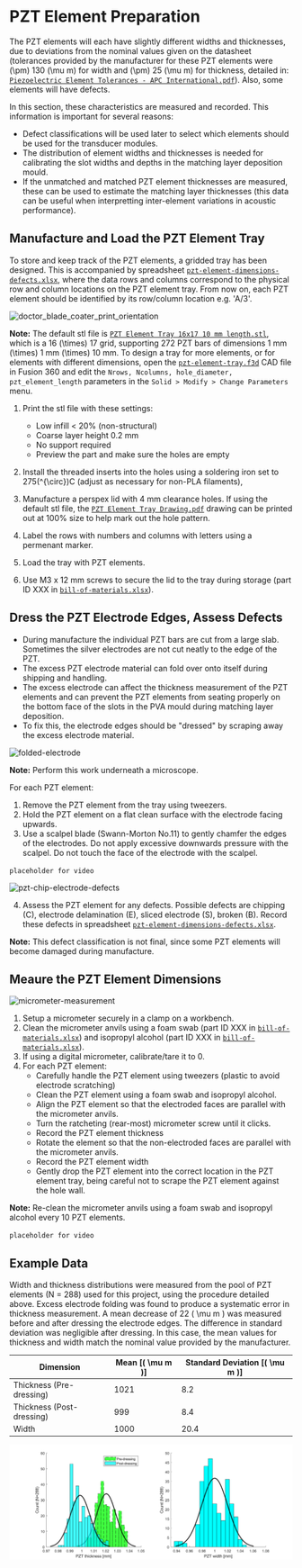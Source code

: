 # PZT Element Preparation 

The PZT elements will each have slightly different widths and thicknesses, due to deviations from the nominal values given on the datasheet (tolerances provided by the manufacturer for these PZT elements were \(\pm\) 130 \(\mu m\) for width and \(\pm\) 25 \(\mu m\) for thickness, detailed in: [`Piezoelectric Element Tolerances - APC International.pdf`](https://github.com/morganjroberts/open-UST/blob/main/hardware-distribution/technical-datasheets/Piezoelectric%20Element%20Tolerances%20-%20APC%20International.pdf)). Also, some elements will have defects. 

In this section, these characteristics are measured and recorded. This information is important for several reasons:

* Defect classifications will be used later to select which elements should be used for the transducer modules. 
* The distribution of element widths and thicknesses is needed for calibrating the slot widths and depths in the matching layer deposition mould. 
* If the unmatched and matched PZT element thicknesses are measured, these can be used to estimate the matching layer thicknesses (this data can be useful when interpretting inter-element variations in acoustic performance).

## Manufacture and Load the PZT Element Tray

To store and keep track of the PZT elements, a gridded tray has been designed. This is accompanied by spreadsheet [`pzt-element-dimensions-defects.xlsx`](https://github.com/morganjroberts/open-UST/blob/main/hardware-distribution/pzt-element-dimensions-defects.xlsx), where the data rows and columns correspond to the physical row and column locations on the PZT element tray. From now on, each PZT element should be identified by its row/column location e.g. 'A/3'.

![doctor_blade_coater_print_orientation](img/pzt-element-preparation/PZT-element-tray.jpg)

**Note:** The default stl file is [`PZT Element Tray 16x17 10 mm length.stl`](https://github.com/morganjroberts/open-UST/blob/main/hardware-distribution/pzt-element-tray/PZT%20Element%20Tray%2016x17%2010%20mm%20length.stl), which is a 16 \(\times\) 17 grid, supporting 272 PZT bars of dimensions 1 mm \(\times\) 1 mm \(\times\) 10 mm. To design a tray for more elements, or for elements with different dimensions, open the [`pzt-element-tray.f3d`](https://github.com/morganjroberts/open-UST/blob/main/hardware-distribution/pzt-element-tray/pzt-element-tray.f3d) CAD file in Fusion 360 and edit the `Nrows, Ncolumns, hole_diameter, pzt_element_length` parameters in the `Solid > Modify > Change Parameters` menu.

1. Print the stl file with these settings:
    * Low infill < 20% (non-structural)
    * Coarse layer height 0.2 mm
    * No support required
    * Preview the part and make sure the holes are empty

2. Install the threaded inserts into the holes using a soldering iron set to 275\(^{\circ}\)C (adjust as necessary for non-PLA filaments),
3. Manufacture a perspex lid with 4 mm clearance holes. If using the default stl file, the [`PZT Element Tray Drawing.pdf`](https://github.com/morganjroberts/open-UST/blob/main/hardware-distribution/pzt-element-tray/PZT%20Element%20Tray%20Drawing.pdf) drawing can be printed out at 100% size to help mark out the hole pattern.
4. Label the rows with numbers and columns with letters using a permenant marker.
5. Load the tray with PZT elements.
6. Use M3 x 12 mm screws to secure the lid to the tray during storage (part ID XXX in [`bill-of-materials.xlsx`](https://github.com/morganjroberts/open-UST/blob/main/hardware-distribution/bill-of-materials.xlsx)).

## Dress the PZT Electrode Edges, Assess Defects

* During manufacture the individual PZT bars are cut from a large slab. Sometimes the silver electrodes are not cut neatly to the edge of the PZT.
* The excess PZT electrode material can fold over onto itself during shipping and handling.
* The excess electrode can affect the thickness measurement of the PZT elements and can prevent the PZT elements from seating properly on the bottom face of the slots in the PVA mould during matching layer deposition.
* To fix this, the electrode edges should be "dressed" by scraping away the excess electrode material.

![folded-electrode](img/pzt-element-preparation/folded-electrode.svg)


**Note:** Perform this work underneath a microscope.

For each PZT element:  

1. Remove the PZT element from the tray using tweezers.
2. Hold the PZT element on a flat clean surface with the electrode facing upwards.
3. Use a scalpel blade (Swann-Morton No.11) to gently chamfer the edges of the electrodes. Do not apply excessive downwards pressure with the scalpel. Do not touch the face of the electrode with the scalpel.

`placeholder for video`


![pzt-chip-electrode-defects](img/pzt-element-preparation/pzt-chip-electrode-defects.svg)

4. Assess the PZT element for any defects. Possible defects are chipping (C), electrode delamination (E), sliced electrode (S), broken (B). Record these defects in spreadsheet [`pzt-element-dimensions-defects.xlsx`](https://github.com/morganjroberts/open-UST/blob/main/hardware-distribution/pzt-element-dimensions-defects.xlsx).

**Note:** This defect classification is not final, since some PZT elements will become damaged during manufacture. 

## Meaure the PZT Element Dimensions

![micrometer-measurement](img/pzt-element-preparation/micrometer-measurement.jpg)

1. Setup a micrometer securely in a clamp on a workbench.
2. Clean the micrometer anvils using a foam swab (part ID XXX in [`bill-of-materials.xlsx`](https://github.com/morganjroberts/open-UST/blob/main/hardware-distribution/bill-of-materials.xlsx)) and isopropyl alcohol (part ID XXX in [`bill-of-materials.xlsx`](https://github.com/morganjroberts/open-UST/blob/main/hardware-distribution/bill-of-materials.xlsx)).
3. If using a digital micrometer, calibrate/tare it to 0.
4. For each PZT element:
    * Carefully handle the PZT element using tweezers (plastic to avoid electrode scratching)
    * Clean the PZT element using a foam swab and isopropyl alcohol.
    * Align the PZT element so that the electroded faces are parallel with the micrometer anvils.
    * Turn the ratcheting (rear-most) micrometer screw until it clicks.
    * Record the PZT element thickness
    * Rotate the element so that the non-electroded faces are parallel with the micrometer anvils.
    * Record the PZT element width
    * Gently drop the PZT element into the correct location in the PZT element tray, being careful not to scrape the PZT element against the hole wall.

**Note:** Re-clean the micrometer anvils using a foam swab and isopropyl alcohol every 10 PZT elements.

`placeholder for video`

## Example Data

Width and thickness distributions were measured from the pool of PZT elements (N = 288) used for this project, using the procedure detailed above. Excess electrode folding was found to produce a systematic error in thickness measurement. A mean decrease of 22 \( \mu m \) was measured before and after dressing the electrode edges. The difference in standard deviation was negligible after dressing. In this case, the mean values for thickness and width match the nominal value provided by the manufacturer.

| Dimension                  | Mean [\( \mu m \)] | Standard Deviation [\( \mu m \)] |
| ---                        |    ----            |          ---                     |
| Thickness (Pre-dressing)   | 1021               | 8.2                              |
| Thickness (Post-dressing)  | 999                | 8.4                              |
| Width                      | 1000               | 20.4                             |

![pzt-element-dimensions](img/pzt-element-preparation/pzt-element-dimensions.svg)